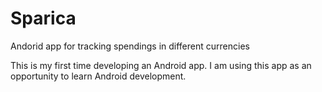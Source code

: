 # Sparica
Andorid app for tracking spendings in different currencies

This is my first time developing an Android app. I am using this app as an opportunity to learn Android development.
